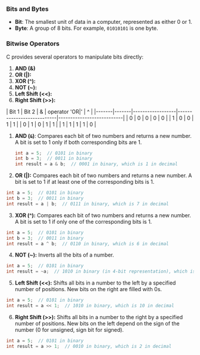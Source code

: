 ### Bits and Bytes
- **Bit**: The smallest unit of data in a computer, represented as either 0 or 1.
- **Byte**: A group of 8 bits. For example, `01010101` is one byte.

### Bitwise Operators
C provides several operators to manipulate bits directly:

1. **AND (&)**
2. **OR (|):**
3. **XOR (^):**
4. **NOT (~):**
5. **Left Shift (<<):**
6. **Right Shift (>>):**

| Bit 1 | Bit 2 | & | operator 'OR|' | ^ |
|-------|-------|------------------|---------------------------|---------------------------|
| 0     | 0     | 0                | 0                         | 0                         |
| 1     | 0     | 0                | 1                         | 1                         |
| 0     | 1     | 0                | 1                         | 1                         |
| 1     | 1     | 1                | 1                         | 0                         |

1. **AND (`&`)**: Compares each bit of two numbers and returns a new number. A bit is set to 1 only if both corresponding bits are 1.
   ```c
   int a = 5;  // 0101 in binary
   int b = 3;  // 0011 in binary
   int result = a & b;  // 0001 in binary, which is 1 in decimal
   ```

2. **OR (|):** Compares each bit of two numbers and returns a new number. A bit is set to 1 if at least one of the corresponding bits is 1.

```c
int a = 5;  // 0101 in binary
int b = 3;  // 0011 in binary
int result = a | b;  // 0111 in binary, which is 7 in decimal
```

3. **XOR (^):** Compares each bit of two numbers and returns a new number. A bit is set to 1 if only one of the corresponding bits is 1.

```c
int a = 5;  // 0101 in binary
int b = 3;  // 0011 in binary
int result = a ^ b;  // 0110 in binary, which is 6 in decimal
```

4. **NOT (~):** Inverts all the bits of a number.
```c
int a = 5;  // 0101 in binary
int result = ~a;  // 1010 in binary (in 4-bit representation), which is -6 in decimal (two's complement)
```

5. **Left Shift (<<):** Shifts all bits in a number to the left by a specified number of positions. New bits on the right are filled with 0s.
```c
int a = 5;  // 0101 in binary
int result = a << 1;  // 1010 in binary, which is 10 in decimal
```

6. **Right Shift (>>):** Shifts all bits in a number to the right by a specified number of positions. New bits on the left depend on the sign of the number (0 for unsigned, sign bit for signed).
```c
int a = 5;  // 0101 in binary
int result = a >> 1;  // 0010 in binary, which is 2 in decimal
```

